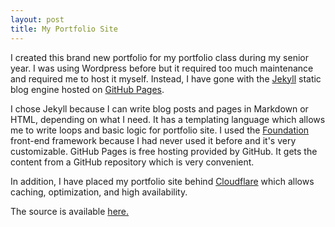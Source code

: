 ```yaml
---
layout: post
title: My Portfolio Site
---
```

I created this brand new portfolio for my portfolio class during my senior year. I was using Wordpress before
but it required too much maintenance and required me to host it myself. Instead, I have gone with the
[Jekyll](http://jekyllrb.com) static blog engine hosted on [GitHub Pages](https://pages.github.com).

I chose Jekyll because I can write blog posts and pages in Markdown or HTML, depending on what I need.
It has a templating language which allows me to write loops and basic logic for portfolio site. I used
the [Foundation](http://foundation.zurb.com) front-end framework because I had never used it before and it's very customizable. GitHub
Pages is free hosting provided by GitHub. It gets the content from a GitHub repository which is very
convenient.

In addition, I have placed my portfolio site behind [Cloudflare](https://www.cloudflare.com) which allows
caching, optimization, and high availability.

The source is available [here.](https://github.com/zach-taylor/zach-taylor.github.io)
